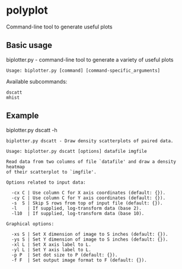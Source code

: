 # polyplot
Command-line tool to generate useful plots

## Basic usage

biplotter.py - command-line tool to generate a variety of useful plots
    
    Usage: biplotter.py [command] [command-specific_arguments]

Available subcommands:
    
    dscatt
    mhist

## Example

biplotter.py dscatt -h
    
    biplotter.py dscatt - Draw density scatterplots of paired data.
    
    Usage: biplotter.py dscatt [options] datafile imgfile
    
    Read data from two columns of file `datafile' and draw a density heatmap
    of their scatterplot to `imgfile'. 
    
    Options related to input data:
    
      -cx C | Use column C for X axis coordinates (default: {}).
      -cy C | Use column C for Y axis coordinates (default: {}).
      -s  S | Skip S rows from top of input file (default: {}).
      -l    | If supplied, log-transform data (base 2).
      -l10  | If supplied, log-transform data (base 10).
    
    Graphical options:
    
      -xs S | Set X dimension of image to S inches (default: {}).
      -ys S | Set Y dimension of image to S inches (default: {}).
      -xl L | Set X axis label to L.
      -yl L | Set Y axis label to L.
      -p P  | Set dot size to P (default: {}).
      -f F  | Set output image format to F (default: {}).
    
